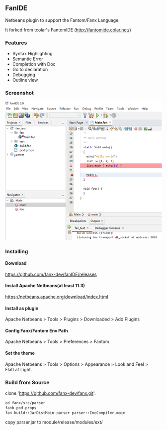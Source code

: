 ## FanIDE

Netbeans plugin to support the Fantom/Fanx Language.

It forked from tcolar's FantomIDE (http://fantomide.colar.net/)

### Features
- Syntax Highlighting
- Semantic Error
- Completion with Doc
- Go to declaration
- Debugging
- Outline view

### Screenshot
![image](https://raw.githubusercontent.com/fanx-dev/FanIDE/master/screenshot.png)


### Installing
#### Download
https://github.com/fanx-dev/fanIDE/releases

#### Install Apache Netbeans(at least 11.3)
https://netbeans.apache.org/download/index.html

#### Install as plugin
Apache Netbeans > Tools > Plugins > Downloaded > Add Plugins

#### Config Fanx/Fantom Env Path
Apache Netbeans > Tools > Preferences > Fantom

#### Set the theme
Apache Netbeans > Tools > Options > Appearance > Look and Feel > FlatLaf Light.


### Build from Source
clone 'https://github.com/fanx-dev/fanx.git'.
```
cd fanx/src/parser
fanb pod.props
fan build::JarDistMain parser parser::IncCompiler.main
```
copy parser.jar to module/release/modules/ext/

